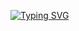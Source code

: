[![Typing SVG](https://readme-typing-svg.demolab.com?font=Fira+Code&pause=1000&random=false&width=435&lines=hey+there%2C+i'm+om+%3A\);check+out+my+stuff!)](https://git.io/typing-svg)
